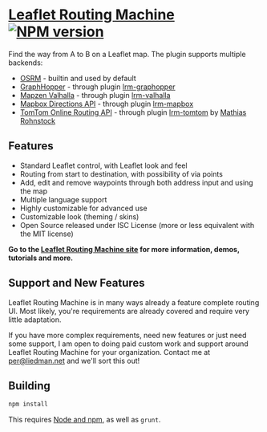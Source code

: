 [Leaflet Routing Machine]((http://www.liedman.net/leaflet-routing-machine/)) [![NPM version](https://badge.fury.io/js/leaflet-routing-machine.png)](http://badge.fury.io/js/leaflet-routing-machine)
=======================

Find the way from A to B on a Leaflet map. The plugin supports multiple backends:

* [OSRM](http://project-osrm.org/) - builtin and used by default
* [GraphHopper](https://graphhopper.com/) - through plugin [lrm-graphopper](https://github.com/perliedman/lrm-graphhopper)
* [Mapzen Valhalla](https://mapzen.com/projects/valhalla/) - through plugin [lrm-valhalla](https://github.com/valhalla/lrm-valhalla)
* [Mapbox Directions API](https://www.mapbox.com/developers/api/directions/) - through plugin [lrm-mapbox](https://github.com/perliedman/lrm-mapbox)
* [TomTom Online Routing API](http://developer.tomtom.com/io-docs) - through plugin [lrm-tomtom](https://github.com/mrohnstock/lrm-tomtom) by [Mathias Rohnstock](https://github.com/mrohnstock)

## Features

* Standard Leaflet control, with Leaflet look and feel
* Routing from start to destination, with possibility of via points
* Add, edit and remove waypoints through both address input and using the map
* Multiple language support
* Highly customizable for advanced use
* Customizable look (theming / skins)
* Open Source released under ISC License (more or less equivalent with the MIT license)

__Go to the [Leaflet Routing Machine site](http://www.liedman.net/leaflet-routing-machine/) for more information, demos, tutorials and more.__

## Support and New Features

Leaflet Routing Machine is in many ways already a feature complete routing UI. Most likely, you're requirements are already covered and require very little adaptation.

If you have more complex requirements, need new features or just need some support, I am open to doing paid custom work and support around Leaflet Routing Machine for your organization. Contact me at [per@liedman.net](mailto:per@liedman.net) and we'll sort this out!

## Building

```sh
npm install
```

This requires [Node and npm](http://nodejs.org/), as well as `grunt`.
